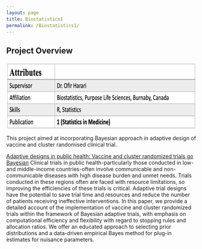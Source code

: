 ```yaml
---
layout: page
title: Biostatistics1
permalink: /Biostatistics1/
---
```


## Project Overview
<img src="/images/Stats1.png" height="180" align="center"/>

This project aimed at incorporating Bayesian approach in adaptive design of vaccine and cluster randomised clinical trial.

[Adaptive designs in public health: Vaccine and cluster randomized trials go Bayesian](https://onlinelibrary.wiley.com/doi/10.1002/sim.10104)
Clinical trials in public health-particularly those conducted in low- and middle-income countries-often involve communicable 
and non-communicable diseases with high disease burden and unmet needs. Trials conducted in these regions often are faced with
resource limitations, so improving the efficiencies of these trials is critical. Adaptive trial designs have the potential to 
save trial time and resources and reduce the number of patients receiving ineffective interventions. In this paper, we provide 
a detailed account of the implementation of vaccine and cluster randomized trials within the framework of Bayesian adaptive trials, 
with emphasis on computational efficiency and flexibility with regard to stopping rules and allocation ratios. We offer an educated 
approach to selecting prior distributions and a data-driven empirical Bayes method for plug-in estimates for nuisance parameters.

